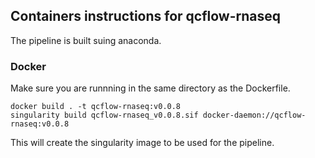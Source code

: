## Containers instructions for qcflow-rnaseq

The pipeline is built suing anaconda.     

### Docker

Make sure you are runnning in the same directory as the Dockerfile.      

```
docker build . -t qcflow-rnaseq:v0.0.8
singularity build qcflow-rnaseq_v0.0.8.sif docker-daemon://qcflow-rnaseq:v0.0.8
```
This will create the singularity image to be used for the pipeline.     








